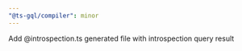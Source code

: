 ```yaml
---
"@ts-gql/compiler": minor
---
```


Add @introspection.ts generated file with introspection query result
